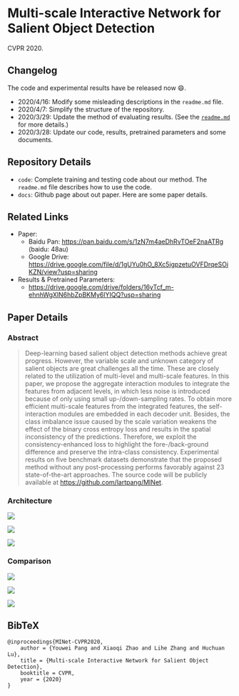 # Multi-scale Interactive Network for Salient Object Detection

CVPR 2020.

## Changelog

The code and experimental results have be released now :smile:.

* 2020/4/16: Modify some misleading descriptions in the `readme.md` file.
* 2020/4/7: Simplify the structure of the repository.
* 2020/3/29: Update the method of evaluating results. (See the [`readme.md`](./code/readme.md#Evaluation) for more details.)
* 2020/3/28: Update our code, results, pretrained parameters and some documents.

## Repository Details

* `code`: Complete training and testing code about our method. The `readme.md` file describes how to use the code.
* `docs`: Github page about out paper. Here are some paper details.

## Related Links

* Paper:
    - Baidu Pan: <https://pan.baidu.com/s/1zN7m4aeDhRvTOeF2naATRg> (baidu: 48au)
    - Google Drive: <https://drive.google.com/file/d/1gUYu0hO_8Xc5jgpzetuOVFDrqeSOiKZN/view?usp=sharing>
* Results & Pretrained Parameters:
    - https://drive.google.com/drive/folders/16yTcf_m-ehnhWgXlN6hbZpBKMy6lYIQQ?usp=sharing

## Paper Details

### Abstract

> Deep-learning based salient object detection methods achieve great progress. However, the variable scale and unknown category of salient objects are great challenges all the time. These are closely related to the utilization of multi-level and multi-scale features. In this paper, we propose the aggregate interaction modules to integrate the features from adjacent levels, in which less noise is introduced because of only using small up-/down-sampling rates. To obtain more efficient multi-scale features from the integrated features, the self-interaction modules are embedded in each decoder unit. Besides, the class imbalance issue caused by the scale variation weakens the effect of the binary cross entropy loss and results in the spatial inconsistency of the predictions. Therefore, we exploit the consistency-enhanced loss to highlight the fore-/back-ground difference and preserve the intra-class consistency. Experimental results on five benchmark datasets demonstrate that the proposed method without any post-processing performs favorably against 23 state-of-the-art approaches. The source code will be publicly available at https://github.com/lartpang/MINet.

### Architecture

![](./assets/Network.png)

![](./assets/AIM.png)

![](./assets/SIM.png)

### Comparison

![](./assets/TableofResults.png)

![](./assets/CurveFigure.png)

![](./assets/VisualFigure.png)

## BibTeX

```text
@inproceedings{MINet-CVPR2020,
    author = {Youwei Pang and Xiaoqi Zhao and Lihe Zhang and Huchuan Lu},
    title = {Multi-scale Interactive Network for Salient Object Detection},
    booktitle = CVPR,
    year = {2020}
}
```
